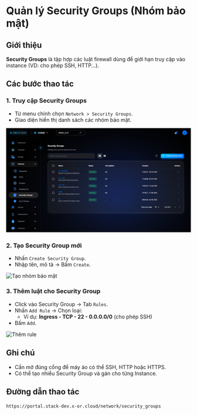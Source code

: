 # Quản lý Security Groups (Nhóm bảo mật)

## Giới thiệu
**Security Groups** là tập hợp các luật firewall dùng để giới hạn truy cập vào instance (VD: cho phép SSH, HTTP...).

## Các bước thao tác

### 1. Truy cập Security Groups
- Từ menu chính chọn `Network > Security Groups`.
- Giao diện hiển thị danh sách các nhóm bảo mật.

![Danh sách Security Groups](../../step_images/security_groups/01_security_groups_list.png)

### 2. Tạo Security Group mới
- Nhấn `Create Security Group`.
- Nhập tên, mô tả → Bấm `Create`.

![Tạo nhóm bảo mật](../../step_images/security_groups/02_create_group.png)

### 3. Thêm luật cho Security Group
- Click vào Security Group → Tab `Rules`.
- Nhấn `Add Rule` → Chọn loại:
  - Ví dụ: **Ingress - TCP - 22 - 0.0.0.0/0** (cho phép SSH)
- Bấm `Add`.

![Thêm rule](../../step_images/security_groups/03_add_rule.png)

## Ghi chú
- Cần mở đúng cổng để máy ảo có thể SSH, HTTP hoặc HTTPS.
- Có thể tạo nhiều Security Group và gán cho từng Instance.

## Đường dẫn thao tác
`https://portal.stack-dev.x-or.cloud/network/security_groups`
